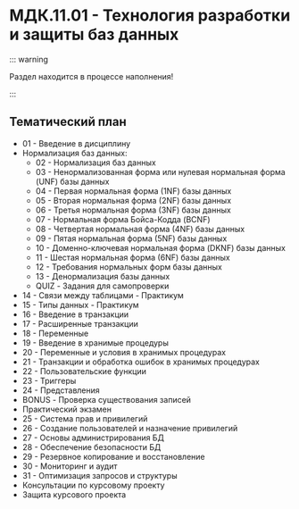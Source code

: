 # МДК.11.01 - Технология разработки и защиты баз данных

::: warning

Раздел находится в процессе наполнения!

:::

## Тематический план

- 01 - Введение в дисциплину
- Нормализация баз данных:
  - 02 - Нормализация баз данных
  - 03 - Ненормализованная форма или нулевая нормальная форма (UNF) базы данных
  - 04 - Первая нормальная форма (1NF) базы данных
  - 05 - Вторая нормальная форма (2NF) базы данных
  - 06 - Третья нормальная форма (3NF) базы данных
  - 07 - Нормальная форма Бойса-Кодда (BCNF)
  - 08 - Четвертая нормальная форма (4NF) базы данных
  - 09 - Пятая нормальная форма (5NF) базы данных
  - 10 - Доменно-ключевая нормальная форма (DKNF) базы данных
  - 11 - Шестая нормальная форма (6NF) базы данных
  - 12 - Требования нормальных форм базы данных
  - 13 - Денормализация базы данных
  - QUIZ - Задания для самопроверки
- 14 - Связи между таблицами - Практикум
- 15 - Типы данных - Практикум
- 16 - Введение в транзакции
- 17 - Расширенные транзакции
- 18 - Переменные
- 19 - Введение в хранимые процедуры
- 20 - Переменные и условия в хранимых процедурах
- 21 - Транзакции и обработка ошибок в хранимых процедурах
- 22 - Пользовательские функции
- 23 - Триггеры
- 24 - Представления
- BONUS - Проверка существования записей
- Практический экзамен
- 25 - Система прав и привилегий
- 26 - Создание пользователей и назначение привилегий
- 27 - Основы администрирования БД
- 28 - Обеспечение безопасности БД
- 29 - Резервное копирование и восстановление
- 30 - Мониторинг и аудит
- 31 - Оптимизация запросов и структуры
- Консультации по курсовому проекту
- Защита курсового проекта

